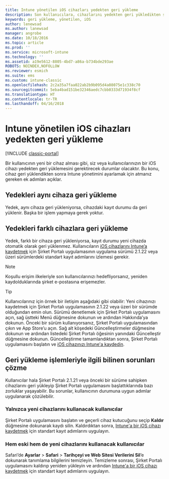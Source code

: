 ```yaml
---
title: Intune yönetilen iOS cihazları yedekten geri yükleme
description: Son kullanıcılara, cihazlarını yedekten geri yükledikten sonra yeniden kaydetme yönergeleri sağlar.
keywords: geri yükleme, yönetilen, iOS
author: lenewsad
ms.author: lanewsad
manager: angrobe
ms.date: 10/18/2016
ms.topic: article
ms.prod: ''
ms.service: microsoft-intune
ms.technology: ''
ms.assetid: a19e5612-8805-4bd7-a86a-b734bde293ae
ROBOTS: NOINDEX,NOFOLLOW
ms.reviewer: esmich
ms.suite: ems
ms.custom: intune-classic
ms.openlocfilehash: 2c2a35a7faa022ab2b9b095d4a08075e1c338c70
ms.sourcegitcommit: 5eba4bad151be32346aedc7cbb0333d71934f8cf
ms.translationtype: HT
ms.contentlocale: tr-TR
ms.lasthandoff: 04/16/2018
---
```

# <a name="restore-intune-managed-ios-devices-from-backup"></a>Intune yönetilen iOS cihazları yedekten geri yükleme

[!INCLUDE [classic-portal](../includes/classic-portal.md)]

Bir kullanıcının yeni bir cihaz alması gibi, siz veya kullanıcılarınızın bir iOS cihazı yedekten geri yüklemesini gerektirecek durumlar olacaktır. Bu konu, cihaz geri yüklendikten sonra Intune yönetimini ayarlamak için atmanız gereken ek adımları açıklar.

## <a name="restoring-backups-onto-the-same-device"></a>Yedekleri aynı cihaza geri yükleme

Yedek, aynı cihaza geri yükleniyorsa, cihazdaki kayıt durumu da geri yüklenir. Başka bir işlem yapmaya gerek yoktur.

## <a name="restoring-backups-onto-different-devices"></a>Yedekleri farklı cihazlara geri yükleme

Yedek, farklı bir cihaza geri yükleniyorsa, kayıt durumu yeni cihazda otomatik olarak geri yüklenmez. Kullanıcıların [iOS cihazlarını Intune’a kaydetmek](/intune-user-help/enroll-your-device-in-intune-ios) için Şirket Portalı uygulamasının uygulama sürümü 2.1.22 veya üzeri sürümlerdeki standart kayıt adımlarını izlemesi gerekir.

> [!NOTE]
> Koşullu erişim ilkeleriyle son kullanıcılarınızı hedefliyorsanız, yeniden kaydolduklarında şirket e-postasına erişemezler.

> [!TIP]
> Kullanıcılarınız için örnek bir iletişim aşağıdaki gibi olabilir: Yeni cihazınızı kaydetmek için Şirket Portalı uygulamasının 2.1.22 veya üzeri bir sürümde olduğundan emin olun. Sürümü denetlemek için Şirket Portalı uygulamasını açın, sağ üstteki Menü düğmesine dokunun ve ardından Hakkında’ya dokunun. Önceki bir sürüm kullanıyorsanız, Şirket Portalı uygulamasından çıkın ve App Store’u açın. Sağ alt köşedeki Güncelleştirmeler düğmesine dokunun ve ardından listedeki Şirket Portalı öğesinin yanındaki Güncelleştir düğmesine dokunun. Güncelleştirme tamamlandıktan sonra, Şirket Portalı uygulamasını başlatın ve [iOS cihazınızı Intune'a kaydedin](/intune-user-help/enroll-your-device-in-intune-ios).

## <a name="resolving-known-issues-with-restores"></a>Geri yükleme işlemleriyle ilgili bilinen sorunları çözme

Kullanıcılar hala Şirket Portalı 2.1.21 veya önceki bir sürüme sahipken cihazlarını geri yükleyip Şirket Portalı uygulamasını başlattıklarında bazı zorluklar yaşayabilir. Bu sorunlar, kullanıcının durumuna uygun adımlar uygulanarak çözülebilir.

### <a name="for-users-who-will-only-use-their-new-device"></a>Yalnızca yeni cihazlarını kullanacak kullanıcılar
Şirket Portalı uygulamasını başlatın ve geçerli cihaz kutucuğunu seçip __Kaldır__ düğmesine dokunarak kaydı silin. Kaldırdıktan sonra, [Intune'a bir iOS cihazı kaydetmek](/intune-user-help/enroll-your-device-in-intune-ios) için standart kayıt adımlarını uygulayın.

### <a name="for-users-who-will-use-both-their-old-and-new-devices"></a>Hem eski hem de yeni cihazlarını kullanacak kullanıcılar
Safari’de __Ayarlar__ > __Safari__ > __Tarihçeyi ve Web Sitesi Verilerini Sil__’e dokunarak tanımlama bilgilerini temizleyin. Temizleme sonrası, Şirket Portalı uygulamasını kaldırıp yeniden yükleyin ve ardından [Intune'a bir iOS cihazı kaydetmek](/intune-user-help/enroll-your-device-in-intune-ios) için standart kayıt adımlarını uygulayın.
